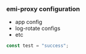 ### emi-proxy configuration

- app config
- log-rotate configs
- etc

```js
const test = "success";
```
